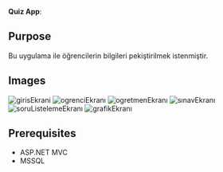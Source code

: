 <b>Quiz App</b>:<br>

## Purpose
Bu uygulama ile öğrencilerin bilgileri pekiştirilmek istenmiştir.

## Images

![girisEkrani](https://user-images.githubusercontent.com/48350459/71643483-512b5900-2ccb-11ea-88f6-d98803f52c5b.png)
![ogrenciEkranı](https://user-images.githubusercontent.com/48350459/71643501-aebfa580-2ccb-11ea-88ee-4b79d3ed4b00.png)
![ogretmenEkranı](https://user-images.githubusercontent.com/48350459/71643522-f5150480-2ccb-11ea-8401-666ea921a392.png)
![sınavEkranı](https://user-images.githubusercontent.com/48350459/71643591-a451db80-2ccc-11ea-91a1-34c97f827116.png)
![soruListelemeEkranı](https://user-images.githubusercontent.com/48350459/71643595-addb4380-2ccc-11ea-9254-16dd86397da9.png)
![grafikEkranı](https://user-images.githubusercontent.com/48350459/71643611-eb3fd100-2ccc-11ea-8b89-6f6065010f1d.png)
  
## Prerequisites

* ASP.NET MVC
* MSSQL

